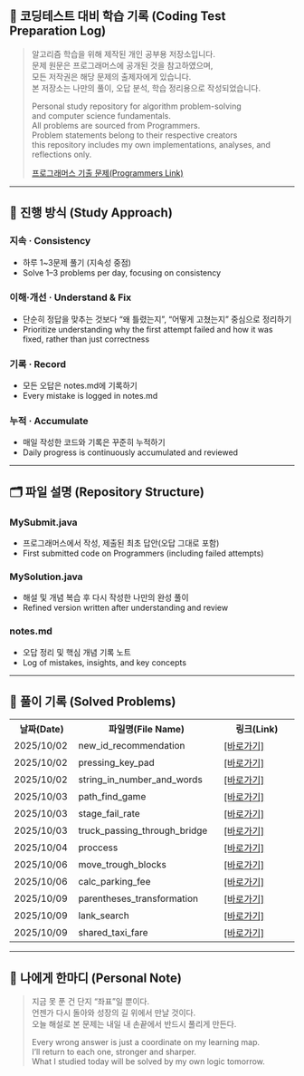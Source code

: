 ## 📘 코딩테스트 대비 학습 기록 (Coding Test Preparation Log)
> 알고리즘 학습을 위해 제작된 개인 공부용 저장소입니다.<br/>
> 문제 원문은 프로그래머스에 공개된 것을 참고하였으며,<br/>
> 모든 저작권은 해당 문제의 출제자에게 있습니다.<br/>
> 본 저장소는 나만의 풀이, 오답 분석, 학습 정리용으로 작성되었습니다.<br/>
> 
> Personal study repository for algorithm problem-solving<br/>
> and computer science fundamentals.<br/>
> All problems are sourced from Programmers.<br/>
> Problem statements belong to their respective creators<br/>
> this repository includes my own implementations, analyses, and reflections only.<br/>
> 
> [프로그래머스 기출 문제(Programmers Link)](https://programmers.co.kr/learn/challenges?tab=all_challenges)

---

## 📌 진행 방식 (Study Approach)
### 지속 · Consistency 
  - 하루 1~3문제 풀기 (지속성 중점)
  - Solve 1–3 problems per day, focusing on consistency

### 이해·개선 · Understand & Fix
  - 단순히 정답을 맞추는 것보다 “왜 틀렸는지”, “어떻게 고쳤는지” 중심으로 정리하기<br/>
  - Prioritize understanding why the first attempt failed and how it was fixed, rather than just correctness<br/>

### 기록 · Record
  - 모든 오답은 notes.md에 기록하기<br/>
  - Every mistake is logged in notes.md<br/>

### 누적 · Accumulate 
  - 매일 작성한 코드와 기록은 꾸준히 누적하기<br/>
  - Daily progress is continuously accumulated and reviewed<br/>

---

## 🗂️ 파일 설명 (Repository Structure)
### **MySubmit.java**
  - 프로그래머스에서 작성, 제출된 최초 답안(오답 그대로 포함)
  - First submitted code on Programmers (including failed attempts)
### **MySolution.java**
  - 해설 및 개념 복습 후 다시 작성한 나만의 완성 풀이
  - Refined version written after understanding and review
### **notes.md**
  - 오답 정리 및 핵심 개념 기록 노트
  - Log of mistakes, insights, and key concepts

---

## 📌 풀이 기록 (Solved Problems)
<p align="center">
  <table>
    <colgroup>
    <col width="140" /> 
    <col width="360" />
    <col width="500" />
    </colgroup>
    <tr>
      <th>날짜(Date)</th>
      <th>파일명(File Name)</th>
      <th>링크(Link)</th>
    </tr>
    <tr>
      <td nowrap><nobr>2025/10/02</nobr></td>
      <td>new_id_recommendation</td>
      <td nowrap><a href="https://github.com/eunseolgo14/codingtest-practice/blob/main/2025-10-02_new_id_recommendation/notes.md">[바로가기]</a></td>
    </tr>
    <tr>
      <td nowrap><nobr>2025/10/02</nobr></td>
      <td>pressing_key_pad</td>
      <td nowrap><a href="https://github.com/eunseolgo14/codingtest-practice/blob/main/2025-10-02_pressing_key_pad/notes.md">[바로가기]</a></td>
    </tr>
    <tr>
      <td nowrap><nobr>2025/10/02</nobr></td>
      <td>string_in_number_and_words</td>
      <td nowrap><a href="https://github.com/eunseolgo14/codingtest-practice/blob/main/2025-10-02_string_in_number_and_words/notes.md">[바로가기]</a></td>
    </tr>
     <tr>
      <td nowrap><nobr>2025/10/03</nobr></td>
      <td>path_find_game</td>
      <td nowrap><a href="https://github.com/eunseolgo14/codingtest-practice/blob/main/2025-10-03_path_find_game/notes.md">[바로가기]</a></td>
    </tr>
    <tr>
      <td nowrap><nobr>2025/10/03</nobr></td>
      <td>stage_fail_rate</td>
      <td nowrap><a href="https://github.com/eunseolgo14/codingtest-practice/blob/main/2025-10-03_stage_fail_rate/notes.md">[바로가기]</a></td>
    </tr>
    <tr>
      <td nowrap><nobr>2025/10/03</nobr></td>
      <td>truck_passing_through_bridge</td>
      <td nowrap><a href="https://github.com/eunseolgo14/codingtest-practice/blob/main/2025-10-03_truck_passing_through_bridge/notes.md">[바로가기]</a></td>
    </tr>
    <tr>
      <td nowrap><nobr>2025/10/04</nobr></td>
      <td>proccess</td>
      <td nowrap><a href="https://github.com/eunseolgo14/codingtest-practice/blob/main/2025-10-04_proccess/notes.md">[바로가기]</a></td>
    </tr>
    <tr>
      <td nowrap><nobr>2025/10/06</nobr></td>
      <td>move_trough_blocks</td>
      <td nowrap><a href="https://github.com/eunseolgo14/codingtest-practice/blob/main/2025-10-06_move_trough_blocks/notes.md">[바로가기]</a></td>
    </tr>
    <tr>
      <td nowrap><nobr>2025/10/06</nobr></td>
      <td>calc_parking_fee</td>
      <td nowrap><a href="https://github.com/eunseolgo14/codingtest-practice/blob/main/2025-10-06_calc_parking_fee/notes.md">[바로가기]</a></td>
    </tr>
    <tr>
      <td nowrap><nobr>2025/10/09</nobr></td>
      <td>parentheses_transformation</td>
      <td nowrap><a href="https://github.com/eunseolgo14/codingtest-practice/blob/main/2025-10-09_parentheses_transformation/notes.md">[바로가기]</a></td>
    </tr>
    <tr>
      <td nowrap><nobr>2025/10/09</nobr></td>
      <td>lank_search</td>
      <td nowrap><a href="https://github.com/eunseolgo14/codingtest-practice/blob/main/2025-10-09_lank_search/notes.md">[바로가기]</a></td>
    </tr>
    <tr>
      <td nowrap><nobr>2025/10/09</nobr></td>
      <td>shared_taxi_fare</td>
      <td nowrap><a href="">[바로가기]</a></td>
    </tr>
  </table>
</p>

---

## 🦔 나에게 한마디 (Personal Note)
> 지금 못 푼 건 단지 “좌표”일 뿐이다.<br/>
> 언젠가 다시 돌아와 성장의 길 위에서 만날 것이다.<br/>
> 오늘 해설로 본 문제는 내일 내 손끝에서 반드시 풀리게 만든다.<br/>
> 
> Every wrong answer is just a coordinate on my learning map.<br/>
> I’ll return to each one, stronger and sharper.<br/>
> What I studied today will be solved by my own logic tomorrow.<br/>

